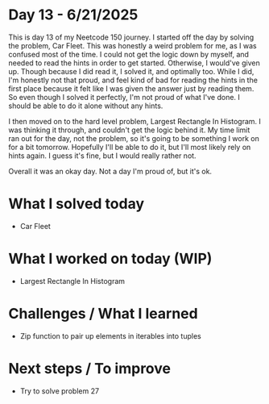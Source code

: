 # Day 13 - 6/21/2025

This is day 13 of my Neetcode 150 journey. I started off the day by solving the problem, Car
Fleet. This was honestly a weird problem for me, as  I was confused most of the time. I could
not get the logic down by myself, and needed to read the hints in order to get started. Otherwise,
I would've given up. Though because I did read it, I solved it, and optimally too. While I did,
I'm honestly not that proud, and feel kind of bad for reading the hints in the first place because
it felt like I was given the answer just by reading them. So even though I solved it perfectly,
I'm not proud of what I've done. I should be able to do it alone without any hints.

I then moved on to the hard level problem, Largest Rectangle In Histogram. I was thinking it
through, and couldn't get the logic behind it. My time limit ran out for the day, not the problem,
so it's going to be something I work on for a bit tomorrow. Hopefully I'll be able to do it, but
I'll most likely rely on hints again. I guess it's fine, but I would really rather not. 

Overall it was an okay day. Not a day I'm proud of, but it's ok.

# What I solved today
- Car Fleet

# What I worked on today (WIP)
- Largest Rectangle In Histogram

# Challenges / What I learned
- Zip function to pair up elements in iterables into tuples

# Next steps / To improve
- Try to solve problem 27


